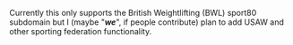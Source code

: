 Currently this only supports the British Weightlifting (BWL) sport80 subdomain but I (maybe "_**we**_", if people contribute) plan to add USAW and other sporting federation functionality.
